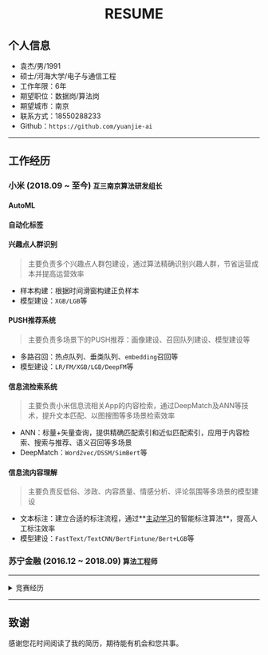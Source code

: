 <h1 align = "center"> RESUME </h1>

## 个人信息
- 袁杰/男/1991
- 硕士/河海大学/电子与通信工程
- 工作年限：6年
- 期望职位：数据岗/算法岗
- 期望城市：南京
- 联系方式：18550288233
- Github：`https://github.com/yuanjie-ai`


---
## 工作经历
### 小米    (2018.09 ~ 至今)  **`互三南京算法研发组长`**

#### AutoML

#### 自动化标签

#### 兴趣点人群识别

> 主要负责多个兴趣点人群包建设，通过算法精确识别兴趣人群，节省运营成本并提高运营效率

- 样本构建：根据时间滑窗构建正负样本
- 模型建设：`XGB/LGB`等


#### PUSH推荐系统
> 主要负责多场景下的PUSH推荐：画像建设、召回队列建设、模型建设等

- 多路召回：热点队列、垂类队列、`embedding`召回等
- 模型建设：`LR/FM/XGB/LGB/DeepFM`等

#### 信息流检索系统

> 主要负责小米信息流相关App的内容检索，通过DeepMatch及ANN等技术，提升文本匹配、以图搜图等多场景检索效率

- ANN：标量+矢量查询，提供精确匹配索引和近似匹配索引，应用于内容检索、搜索与推荐、语义召回等多场景
- DeepMatch：`Word2vec/DSSM/SimBert`等
#### 信息流内容理解
> 主要负责反低俗、涉政、内容质量、情感分析、评论氛围等多场景的模型建设

- 文本标注：建立合适的标注流程，通过**[主动学习](https://www.datatang.com/news/info/laboratory/238)的智能标注算法**，提高人工标注效率
- 模型建设：`FastText/TextCNN/BertFintune/Bert+LGB`等


### 苏宁金融    (2016.12 ~ 2018.09)  **`算法工程师`**

---

<details><summary>竞赛经历</summary>

<br>
2020 小米第五届数据挖掘大赛：手机换机用户预测	**冠军**

<br>
2020 小米第五届数据挖掘大赛：电信诈骗识别	**冠军**

<br>
- 2019 小米第四届数据挖掘大赛：金融信贷风控场景下的迁移学习	**冠军**

<br>
- 2017 DF CCF大数据：小超市供销存管理优化	**亚军**

<br>
- 2017 DF CCF大数据：企业经营退出风险预测	**季军**

</details>

---
## 致谢

感谢您花时间阅读了我的简历，期待能有机会和您共事。
